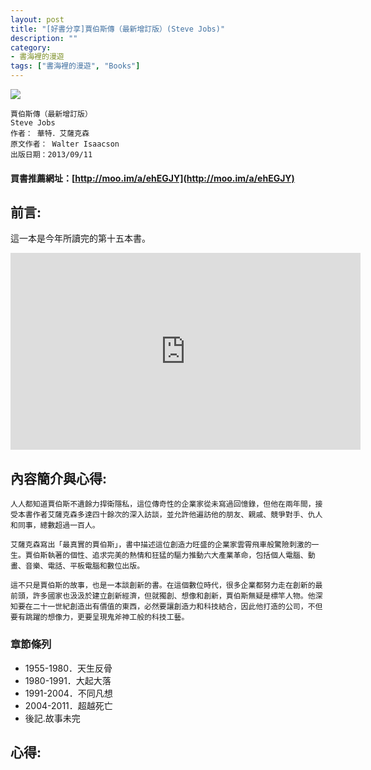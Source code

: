 ```yaml
---
layout: post
title: "[好書分享]賈伯斯傳（最新增訂版）(Steve Jobs)"
description: ""
category: 
- 書海裡的漫遊
tags: ["書海裡的漫遊", "Books"]
---
```


<div><a href="http://moo.im/a/ehEGJY" title="賈伯斯傳（最新增訂版）"><img src="https://cdn.readmoo.com/cover/po/kvomuzn_210x315.jpg?v=0"></a></div>


```
賈伯斯傳（最新增訂版）
Steve Jobs
作者： 華特．艾薩克森  
原文作者： Walter Isaacson  
出版日期：2013/09/11 
```

#### 買書推薦網址：[http://moo.im/a/ehEGJY](http://moo.im/a/ehEGJY)

## 前言:

這一本是今年所讀完的第十五本書。 





<iframe width="560" height="315" src="https://www.youtube.com/embed/SkjUi3z0IzI" frameborder="0" allow="accelerometer; autoplay; clipboard-write; encrypted-media; gyroscope; picture-in-picture" allowfullscreen></iframe>




## 內容簡介與心得:

```
人人都知道賈伯斯不遺餘力捍衛隱私，這位傳奇性的企業家從未寫過回憶錄，但他在兩年間，接受本書作者艾薩克森多達四十餘次的深入訪談，並允許他遍訪他的朋友、親戚、競爭對手、仇人和同事，總數超過一百人。

艾薩克森寫出「最真實的賈伯斯」，書中描述這位創造力旺盛的企業家雲霄飛車般驚險刺激的一生。賈伯斯執著的個性、追求完美的熱情和狂猛的驅力推動六大產業革命，包括個人電腦、動畫、音樂、電話、平板電腦和數位出版。

這不只是賈伯斯的故事，也是一本談創新的書。在這個數位時代，很多企業都努力走在創新的最前頭，許多國家也汲汲於建立創新經濟，但就獨創、想像和創新，賈伯斯無疑是標竿人物。他深知要在二十一世紀創造出有價值的東西，必然要讓創造力和科技結合，因此他打造的公司，不但要有跳躍的想像力，更要呈現鬼斧神工般的科技工藝。
```

### 章節條列

- 1955-1980．天生反骨
- 1980-1991．大起大落
- 1991-2004．不同凡想
- 2004-2011．超越死亡
- 後記.故事未完


## 心得:

